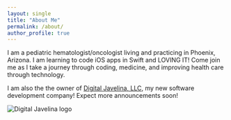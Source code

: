 ```yaml
---
layout: single
title: "About Me"
permalink: /about/
author_profile: true
---
```


I am a pediatric hematologist/oncologist living and practicing in Phoenix, Arizona. I am learning to code iOS apps in Swift and LOVING IT! Come join me as I take a journey through coding, medicine, and improving health care through technology.

I am also the the owner of [Digital Javelina, LLC][1], my new software development company! Expect more announcements soon!

![][image-1]

[1]:	https://digitaljavelina.com

[image-1]:	/assets/images/DigitalJavelina_logos_final.png "Digital Javelina logo"
